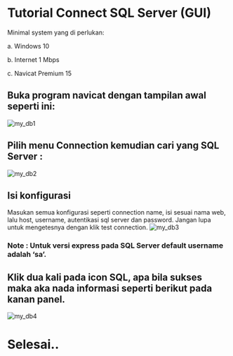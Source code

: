 # Tutorial Connect SQL Server (GUI)

Minimal system yang di perlukan: 

a.	Windows 10

b.	Internet 1 Mbps

c.	Navicat Premium 15

## Buka program navicat dengan tampilan awal seperti ini:
![my_db1](https://user-images.githubusercontent.com/40717020/181412804-cc9a611b-505f-47fe-b928-ed4de58d9216.png)

## Pilih menu Connection kemudian cari yang SQL Server :
![my_db2](https://user-images.githubusercontent.com/40717020/181412946-e86f76b5-ed46-49aa-ac6f-783c4146c9bd.png)

## Isi konfigurasi
Masukan semua konfigurasi seperti connection name, isi sesuai nama web, lalu   host, username, autentikasi sql server dan password. 
Jangan lupa untuk mengetesnya dengan klik test connection.
![my_db3](https://user-images.githubusercontent.com/40717020/181412965-f91fce79-b270-4a38-a318-310ad184ff56.png)

### Note :  Untuk versi express pada SQL Server default username adalah ‘sa’.

## Klik dua kali pada icon SQL, apa bila sukses maka aka nada informasi seperti berikut pada kanan panel.
![my_db4](https://user-images.githubusercontent.com/40717020/181412977-4342617b-3d03-4341-8d04-645b0442a803.png)

# Selesai..
 
